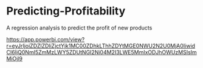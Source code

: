 # Predicting-Profitability
A regression analysis to predict the profit of new products

https://app.powerbi.com/view?r=eyJrIjoiZDZlZDliZjctYjk1MC00ZDhkLThhZDYtMGE0NWU2N2U0MjA0IiwidCI6IjQ0NmI5ZmMzLWY5ZDUtNGI2Ni04M2I3LWE5MmIxODJhOWUzMSIsImMiOjl9
